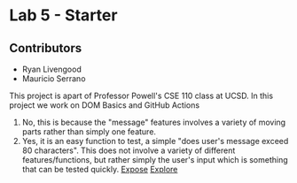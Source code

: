 # Lab 5 - Starter
## Contributors
- Ryan Livengood
- Mauricio Serrano
  
This project is apart of Professor Powell's CSE 110 class at UCSD. In this project we work on DOM Basics and GitHub Actions

1. No, this is because the "message" features involves a variety of moving parts rather than simply one feature. 
2. Yes, it is an easy function to test, a simple "does user's message exceed 80 characters". This does not involve a variety of different features/functions, but rather simply the user's input which is something that can be tested quickly.
[Expose](Waterblokey.github.io/Lab5_Starter/expose.html)
[Explore](Waterblokey.github.io/Lab5_Starter/explore.html) 
